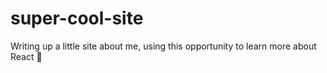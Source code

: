 # super-cool-site

Writing up a little site about me, using this opportunity to learn more about React 🙆
